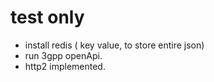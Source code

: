 # test only

- install redis ( key value, to store entire json)
- run 3gpp openApi.
- http2 implemented.